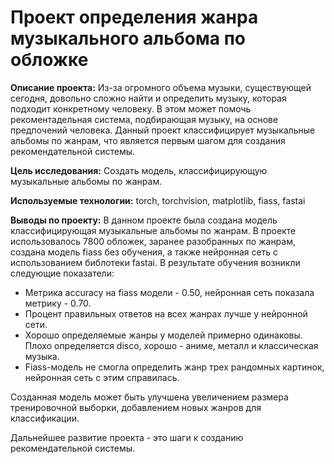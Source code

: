 # Проект определения жанра музыкального альбома по обложке
**Описание проекта:** Из-за огромного объема музыки, существующей сегодня, довольно сложно найти и определить музыку, которая подходит конкретному человеку. В этом может помочь рекоментадельная система, подбирающая музыку, на основе предпочений человека. Данный проект классифицирует музыкальные альбомы по жанрам, что является первым шагом для создания рекомендательной системы.

**Цель исследования:** Создать модель, классифицирующую музыкальные альбомы по жанрам.  

**Используемые технологии:** torch, torchvision, matplotlib, fiass, fastai

**Выводы по проекту:** В данном проекте была создана модель классифицирующая музыкальные альбомы по жанрам. В проекте использовалось 7800 обложек, заранее разобранных по жанрам, создана модель fiass без обучения, а также нейронная сеть с использованием библотеки fastai. В результате обучения возникли следующие показатели:
- Метрика accuracy на fiass модели - 0.50, нейронная сеть показала метрику - 0.70.
- Процент правильных ответов на всех жанрах лучше у нейронной сети.
- Хорошо определяемые жанры у моделей примерно одинаковы. Плохо определяется disco, хорошо - аниме, металл и классическая музыка.
- Fiass-модель не смогла определить жанр трех рандомных картинок, нейронная сеть с этим справилась.

Созданная модель может быть улучшена увеличением размера тренировочной выборки, добавлением новых жанров для классификации.

Дальнейшее развитие проекта - это шаги к созданию рекомендательной системы. 
